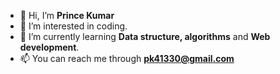 - 👋 Hi, I’m **Prince Kumar**
- 👀 I’m interested in coding.
- 🌱 I’m currently learning **Data structure, algorithms** and **Web development**.
- 📫 You can reach me through **pk41330@gmail.com**

<!---
princekumar21/princekumar21 is a ✨ special ✨ repository because its `README.md` (this file) appears on your GitHub profile.
You can click the Preview link to take a look at your changes.
--->
